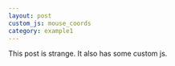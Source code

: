 ```yaml
---
layout: post
custom_js: mouse_coords
category: example1
---
```


This post is strange. It also has some custom js.